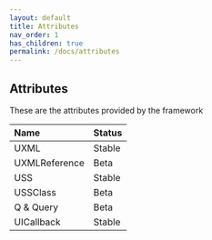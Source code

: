 ```yaml
---
layout: default
title: Attributes
nav_order: 1
has_children: true
permalink: /docs/attributes
---
```


## Attributes

These are the attributes provided by the framework

|Name|Status|
|:---|:---|
| UXML | <span class="label label-green">Stable</span> |
| UXMLReference | <span class="label label-yellow">Beta</span> |
| USS | <span class="label label-green">Stable</span> |
| USSClass | <span class="label label-yellow">Beta</span> |
| Q & Query | <span class="label label-yellow">Beta</span> |
| UICallback | <span class="label label-green">Stable</span> |

